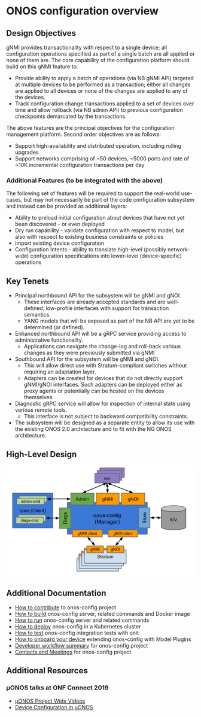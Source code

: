 # ONOS configuration overview
## Design Objectives
gNMI provides transactionality with respect to a single device; all configuration operations specified as part of a 
single batch are all applied or none of them are. The core capability of the configuration platform should build on 
this gNMI feature to:

* Provide ability to apply a batch of operations (via NB gNMI API) targeted at multiple devices 
  to be performed as a transaction; either all changes are applied to all devices or none of 
  the changes are applied to any of the devices.
* Track configuration change transactions applied to a set of devices over time and allow 
  rollback (via NB admin API) to previous configuration checkpoints demarcated by the transactions.

The above features are the principal objectives for the configuration management platform. 
Second order objectives are as follows:

* Support high-availability and distributed operation, including rolling upgrades
* Support networks comprising of ~50 devices, ~5000 ports and rate of ~10K incremental 
  configuration transactions per day

### Additional Features (to be integrated with the above)
The following set of features will be required to support the real-world use-cases, 
but may not necessarily be part of the code configuration subsystem and instead can be 
provided as additional layers:

* Ability to preload initial configuration about devices that have not yet been discovered - 
  or even deployed
* Dry run capability - validate configuration with respect to model, but also with respect 
  to existing business constraints or policies
* Import existing device configuration
* Configuration Intents - ability to translate high-level (possibly network-wide) 
  configuration specifications into lower-level (device-specific) operations

## Key Tenets
* Principal northbound API for the subsystem will be gNMI and gNOI.
   * These interfaces are already accepted standards and are well-defined, low-profile interfaces 
     with support for transaction semantics.
   * YANG models that will be exposed as part of the NB API are yet to be determined (or defined).
* Enhanced northbound API will be a gRPC service providing access to administrative functionality.
   * Applications can navigate the change-log and roll-back various changes as they were 
     previously submitted via gNMI
* Southbound API for the subsystem will be gNMI and gNOI.
   * This will allow direct use with Stratum-compliant switches without requiring an adaptation layer.
   * Adapters can be created for devices that do not directly support gNMI/gNOI interfaces. 
     Such adapters can be deployed either as proxy agents or potentially can be hosted on the devices themselves.
* Diagnostic gRPC service will allow for inspection of internal state using various remote tools.
   * This interface is not subject to backward compatibility constraints.  
* The subsystem will be designed as a separate entity to allow its use with the existing 
  ONOS 2.0 architecture and to fit with the NG ONOS architecture.

## High-Level Design
![design](images/design.png)


## Additional Documentation
* [How to contribute](https://docs.onosproject.org/developers/contributing/) to onos-config project
* [How to build](https://docs.onosproject.org/onos-config/docs/build/) onos-config server, related commands and Docker image
* [How to run](https://docs.onosproject.org/onos-config/docs/run/) onos-config server and related commands
* [How to deploy](https://docs.onosproject.org/onos-config/docs/deployment/) onos-config in a Kubernetes cluster
* [How to test](https://docs.onosproject.org/onos-test/docs/testing/) onos-config integration tests with onit
* [How to onboard your device](https://docs.onosproject.org/onos-config/docs/modelplugin/) extending onos-config with Model Plugins
* [Developer workflow summary](https://docs.onosproject.org/developers/dev_workflow/) for onos-config project
* [Contacts and Meetings](https://docs.onosproject.org/developers/community-info/) for onos-config project

## Additional Resources
### µONOS talks at ONF Connect 2019
* [µONOS Project Wide Videos](https://docs.onosproject.org/#additional-resources)
* [Device Configuration in µONOS](https://vimeo.com/360886688)
